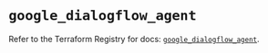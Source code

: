 # `google_dialogflow_agent`

Refer to the Terraform Registry for docs: [`google_dialogflow_agent`](https://registry.terraform.io/providers/hashicorp/google-beta/5.15.0/docs/resources/google_dialogflow_agent).
